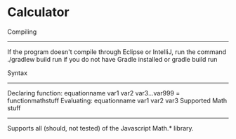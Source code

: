 # Calculator
Compiling
___
If the program doesn't compile through Eclipse or IntelliJ, run the command ./gradlew build run if you do not have Gradle installed or gradle build run

Syntax
___

Declaring function: equationname var1 var2 var3...var999 = functionmathstuff
Evaluating: equationname var1 var2 var3
Supported Math stuff
___

Supports all (should, not tested) of the Javascript Math.* library. 
